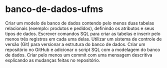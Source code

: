 # banco-de-dados-ufms
Criar um modelo de banco de dados contendo pelo menos duas tabelas relacionais (exemplo: produtos e pedidos), definindo os atributos e seus tipos de dados.
Escrever comandos SQL para criar as tabelas e inserir pelo menos três registros em cada uma delas.
Utilizar um sistema de controle de versão (Git) para versionar a estrutura do banco de dados.
Criar um repositório no GitHub e adicionar o script SQL com a modelagem do banco de dados.
Criar pelo menos um commit com uma mensagem descritiva explicando as mudanças feitas no repositório.
